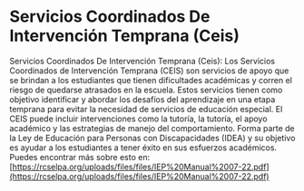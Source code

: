 # Servicios Coordinados De Intervención Temprana (Ceis)
Servicios Coordinados De Intervención Temprana (Ceis): Los Servicios Coordinados de Intervención Temprana (CEIS) son servicios de apoyo que se brindan a los estudiantes que tienen dificultades académicas y corren el riesgo de quedarse atrasados en la escuela. Estos servicios tienen como objetivo identificar y abordar los desafíos del aprendizaje en una etapa temprana para evitar la necesidad de servicios de educación especial. El CEIS puede incluir intervenciones como la tutoría, la tutoría, el apoyo académico y las estrategias de manejo del comportamiento. Forma parte de la Ley de Educación para Personas con Discapacidades (IDEA) y su objetivo es ayudar a los estudiantes a tener éxito en sus esfuerzos académicos.
Puedes encontrar más sobre esto en: [https://rcselpa.org/uploads/files/files/IEP%20Manual%2007-22.pdf](https://rcselpa.org/uploads/files/files/IEP%20Manual%2007-22.pdf)
